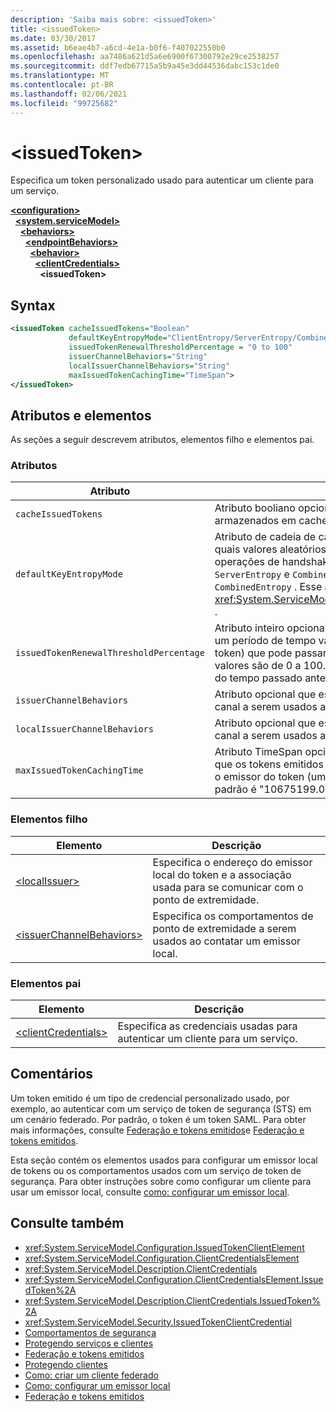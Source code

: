 ```yaml
---
description: 'Saiba mais sobre: <issuedToken>'
title: <issuedToken>
ms.date: 03/30/2017
ms.assetid: b6eae4b7-a6cd-4e1a-b0f6-f407022550b0
ms.openlocfilehash: aa7486a621d5a6e6900f67300792e29ce2538257
ms.sourcegitcommit: ddf7edb67715a5b9a45e3dd44536dabc153c1de0
ms.translationtype: MT
ms.contentlocale: pt-BR
ms.lasthandoff: 02/06/2021
ms.locfileid: "99725682"
---
```

# \<issuedToken>

Especifica um token personalizado usado para autenticar um cliente para um serviço.  
  
[**\<configuration>**](../configuration-element.md)\
&nbsp;&nbsp;[**\<system.serviceModel>**](system-servicemodel.md)\
&nbsp;&nbsp;&nbsp;&nbsp;[**\<behaviors>**](behaviors.md)\
&nbsp;&nbsp;&nbsp;&nbsp;&nbsp;&nbsp;[**\<endpointBehaviors>**](endpointbehaviors.md)\
&nbsp;&nbsp;&nbsp;&nbsp;&nbsp;&nbsp;&nbsp;&nbsp;[**\<behavior>**](behavior-of-endpointbehaviors.md)\
&nbsp;&nbsp;&nbsp;&nbsp;&nbsp;&nbsp;&nbsp;&nbsp;&nbsp;&nbsp;[**\<clientCredentials>**](clientcredentials.md)\
&nbsp;&nbsp;&nbsp;&nbsp;&nbsp;&nbsp;&nbsp;&nbsp;&nbsp;&nbsp;&nbsp;&nbsp;**\<issuedToken>**  
  
## <a name="syntax"></a>Syntax  
  
```xml  
<issuedToken cacheIssuedTokens="Boolean"
             defaultKeyEntropyMode="ClientEntropy/ServerEntropy/CombinedEntropy"
             issuedTokenRenewalThresholdPercentage = "0 to 100"
             issuerChannelBehaviors="String"
             localIssuerChannelBehaviors="String"
             maxIssuedTokenCachingTime="TimeSpan">
</issuedToken>
```  
  
## <a name="attributes-and-elements"></a>Atributos e elementos  

 As seções a seguir descrevem atributos, elementos filho e elementos pai.  
  
### <a name="attributes"></a>Atributos  
  
|Atributo|Descrição|  
|---------------|-----------------|  
|`cacheIssuedTokens`|Atributo booliano opcional que especifica se os tokens são armazenados em cache. O padrão é `true`.|  
|`defaultKeyEntropyMode`|Atributo de cadeia de caracteres opcional que especifica quais valores aleatórios (entropias) são usados para operações de handshake. Os valores incluem `ClientEntropy` , `ServerEntropy` e `CombinedEntropy` , o padrão é `CombinedEntropy` . Esse atributo é do tipo <xref:System.ServiceModel.Security.SecurityKeyEntropyMode> .|  
|`issuedTokenRenewalThresholdPercentage`|Atributo inteiro opcional que especifica a porcentagem de um período de tempo válido (fornecido pelo emissor do token) que pode passar antes de um token ser renovado. Os valores são de 0 a 100. O padrão é 60, que especifica 60% do tempo passado antes da tentativa de renovação.|  
|`issuerChannelBehaviors`|Atributo opcional que especifica os comportamentos de canal a serem usados ao se comunicar com o emissor.|  
|`localIssuerChannelBehaviors`|Atributo opcional que especifica os comportamentos de canal a serem usados ao se comunicar com o emissor local.|  
|`maxIssuedTokenCachingTime`|Atributo TimeSpan opcional que especifica a duração em que os tokens emitidos são armazenados em cache quando o emissor do token (um STS) não especifica uma hora. O padrão é "10675199.02:48:05.4775807".|  
  
### <a name="child-elements"></a>Elementos filho  
  
|Elemento|Descrição|  
|-------------|-----------------|  
|[\<localIssuer>](localissuer.md)|Especifica o endereço do emissor local do token e a associação usada para se comunicar com o ponto de extremidade.|  
|[\<issuerChannelBehaviors>](issuerchannelbehaviors-element.md)|Especifica os comportamentos de ponto de extremidade a serem usados ao contatar um emissor local.|  
  
### <a name="parent-elements"></a>Elementos pai  
  
|Elemento|Descrição|  
|-------------|-----------------|  
|[\<clientCredentials>](clientcredentials.md)|Especifica as credenciais usadas para autenticar um cliente para um serviço.|  
  
## <a name="remarks"></a>Comentários  

 Um token emitido é um tipo de credencial personalizado usado, por exemplo, ao autenticar com um serviço de token de segurança (STS) em um cenário federado. Por padrão, o token é um token SAML. Para obter mais informações, consulte [Federação e tokens emitidos](../../../wcf/feature-details/federation-and-issued-tokens.md)e [Federação e tokens emitidos](../../../wcf/feature-details/federation-and-issued-tokens.md).  
  
 Esta seção contém os elementos usados para configurar um emissor local de tokens ou os comportamentos usados com um serviço de token de segurança. Para obter instruções sobre como configurar um cliente para usar um emissor local, consulte [como: configurar um emissor local](../../../wcf/feature-details/how-to-configure-a-local-issuer.md).  
  
## <a name="see-also"></a>Consulte também

- <xref:System.ServiceModel.Configuration.IssuedTokenClientElement>
- <xref:System.ServiceModel.Configuration.ClientCredentialsElement>
- <xref:System.ServiceModel.Description.ClientCredentials>
- <xref:System.ServiceModel.Configuration.ClientCredentialsElement.IssuedToken%2A>
- <xref:System.ServiceModel.Description.ClientCredentials.IssuedToken%2A>
- <xref:System.ServiceModel.Security.IssuedTokenClientCredential>
- [Comportamentos de segurança](../../../wcf/feature-details/security-behaviors-in-wcf.md)
- [Protegendo serviços e clientes](../../../wcf/feature-details/securing-services-and-clients.md)
- [Federação e tokens emitidos](../../../wcf/feature-details/federation-and-issued-tokens.md)
- [Protegendo clientes](../../../wcf/securing-clients.md)
- [Como: criar um cliente federado](../../../wcf/feature-details/how-to-create-a-federated-client.md)
- [Como: configurar um emissor local](../../../wcf/feature-details/how-to-configure-a-local-issuer.md)
- [Federação e tokens emitidos](../../../wcf/feature-details/federation-and-issued-tokens.md)
